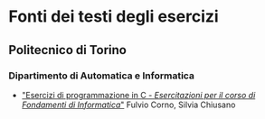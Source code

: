 # Fonti dei testi degli esercizi
## Politecnico di Torino
### Dipartimento di Automatica e Informatica
 - ["Esercizi di programmazione in C - _Esercitazioni per il corso di Fondamenti di Informatica_"][1]
 Fulvio Corno, Silvia Chiusano

 [1]: https://elite.polito.it/files/courses/06AZN/esercizi/Esercizi-C-v1_01.pdf
